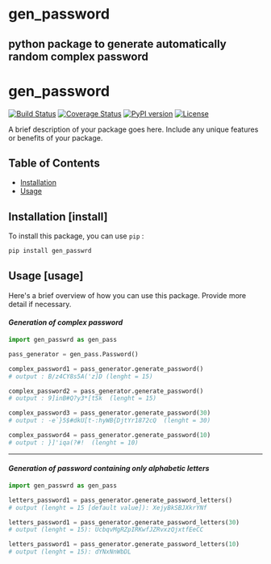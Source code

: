 # gen_password 
## python package to generate automatically random complex password 




# gen_password 

[![Build Status](https://travis-ci.org/username/package-name.svg?branch=master)](https://travis-ci.org/username/package-name)
[![Coverage Status](https://coveralls.io/repos/github/username/package-name/badge.svg?branch=master)](https://coveralls.io/github/username/package-name?branch=master)
[![PyPI version](https://badge.fury.io/py/package-name.svg)](https://badge.fury.io/py/package-name)
[![License](https://img.shields.io/badge/License-MIT-blue.svg)](https://opensource.org/licenses/MIT)

A brief description of your package goes here. Include any unique features or benefits of your package.

## Table of Contents

- [Installation](#install)
- [Usage](#usage)

## Installation [install]

To install this package, you can use `pip` : 

```python
pip install gen_passwrd
```






## Usage [usage]

Here's a brief overview of how you can use this package. Provide more detail if necessary.

#### ***Generation of complex password***
```python
import gen_passwrd as gen_pass

pass_generator = gen_pass.Password()

complex_password1 = pass_generator.generate_password()
# output : B/z4CY8s5A('z]D (lenght = 15) 

complex_password2 = pass_generator.generate_password()
# output : 9]inB#Q?y3*[tSk  (lenght = 15) 

complex_password3 = pass_generator.generate_password(30)
# output : -e`}5$#dkU[t-:hyWB{DjtYr1872cQ  (lenght = 30)

complex_password4 = pass_generator.generate_password(10)
# output : }]'iqa(?#!  (lenght = 10)
```
---
#### ***Generation of password containing only alphabetic letters***
```python
import gen_passwrd as gen_pass

letters_password1 = pass_generator.generate_password_letters()
# output (lenght = 15 [default value]): XejyBkSBJXkrYNf 

letters_password1 = pass_generator.generate_password_letters(30)
# output (lenght = 15): UcbqvMgRZpIRKwfJZRvxzQjxtfEeCC 

letters_password1 = pass_generator.generate_password_letters(10)
# output (lenght = 15): dYNxNnWbDL 


```
